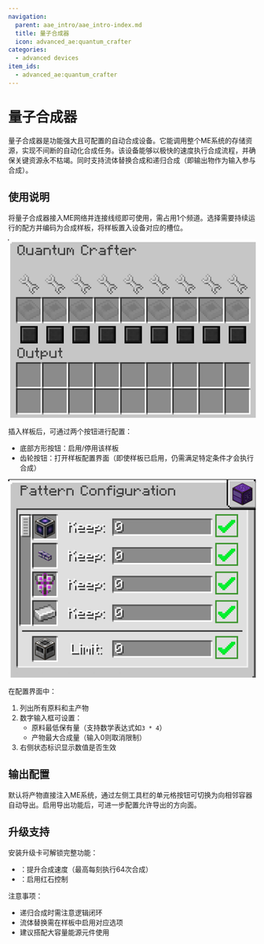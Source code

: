 ```yaml
---
navigation:
  parent: aae_intro/aae_intro-index.md
  title: 量子合成器
  icon: advanced_ae:quantum_crafter
categories:
  - advanced devices
item_ids:
  - advanced_ae:quantum_crafter
---
```


# 量子合成器

<BlockImage id="advanced_ae:quantum_crafter" p:working="true" scale="4"></BlockImage>

量子合成器是功能强大且可配置的自动合成设备。它能调用整个ME系统的存储资源，实现不间断的自动化合成任务。该设备能够以极快的速度执行合成流程，并确保关键资源永不枯竭。同时支持流体替换合成和递归合成（即输出物作为输入参与合成）。

## 使用说明

将量子合成器接入ME网络并连接线缆即可使用，需占用1个频道。选择需要持续运行的配方并编码为合成样板，将样板置入设备对应的槽位。

![量子合成器界面](../pic/quantum_crafter_ui.png)

插入样板后，可通过两个按钮进行配置：
- 底部方形按钮：启用/停用该样板
- 齿轮按钮：打开样板配置界面（即使样板已启用，仍需满足特定条件才会执行合成）

![样板配置界面](../pic/pattern_configuration_ui.png)

在配置界面中：
1. 列出所有原料和主产物
2. 数字输入框可设置：
   - 原料最低保有量（支持数学表达式如`3 * 4`）
   - 产物最大合成量（输入0则取消限制）
3. 右侧状态标识显示数值是否生效

## 输出配置

默认将产物直接注入ME系统，通过左侧工具栏的单元格按钮可切换为向相邻容器自动导出。启用导出功能后，可进一步配置允许导出的方向面。

## 升级支持

安装升级卡可解锁完整功能：
- <ItemLink id="ae2:speed_card" />：提升合成速度（最高每刻执行64次合成）
- <ItemLink id="ae2:redstone_card" />：启用红石控制

注意事项：
- 递归合成时需注意逻辑闭环
- 流体替换需在样板中启用对应选项
- 建议搭配大容量能源元件使用